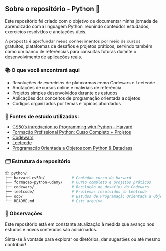 ## Sobre o repositório - Python 🐍

Este repositório foi criado com o objetivo de documentar minha jornada de aprendizado com a linguagem Python, reunindo conteúdos estudados, exercícios resolvidos e anotações úteis.

A proposta é aprofundar meus conhecimentos por meio de cursos gratuitos, plataformas de desafios e projetos práticos, servindo também como um banco de referências para consultas futuras durante o desenvolvimento de aplicações reais.

### 📚 O que você encontrará aqui

- Resoluções de exercícios de plataformas como Codewars e Leetcode
- Anotações de cursos online e materiais de referência
- Projetos simples desenvolvidos durante os estudos
- Aplicações dos conceitos de programação orientada a objetos
- Códigos organizados por temas e tópicos abordados

### 🚀 Fontes de estudo utilizadas:

- [CS50’s Introduction to Programming with Python - Harvard](https://cs50.harvard.edu/python/2022/)
- [Formação Profissional Python: Curso Completo + Projetos](https://www.udemy.com/course/formacao-python/?couponCode=ST3MT200225A)
- [Codewars](https://www.codewars.com/)
- [Leetcode](https://leetcode.com/)
- [Programação Orientada a Objetos com Python & Dataclass](https://www.youtube.com/watch?v=eqBf1TxN5mQ&ab_channel=ProgramadorPython)

### 🗂️ Estrutura do repositório

```bash
📦 python/
├── harvard-cs50p/            # Conteúdo curso da Harvard
├── formacao-python-udemy/    # Curso completo e projetos práticos
├── codewars/                 # Resolução de desafios do Codewars
├── leetcode/                 # Problemas resolvidos do Leetcode
├── oop/                      # Estudos de Programação Orientada a Objetos
└── README.md                 # Este arquivo
```

### 📌 Observações
Este repositório está em constante atualização à medida que avanço nos estudos e novos conteúdos são adicionados.

Sinta-se à vontade para explorar os diretórios, dar sugestões ou até mesmo contribuir!